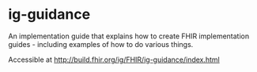 # ig-guidance
An implementation guide that explains how to create FHIR implementation guides - including examples of how to do various things.

Accessible at http://build.fhir.org/ig/FHIR/ig-guidance/index.html
